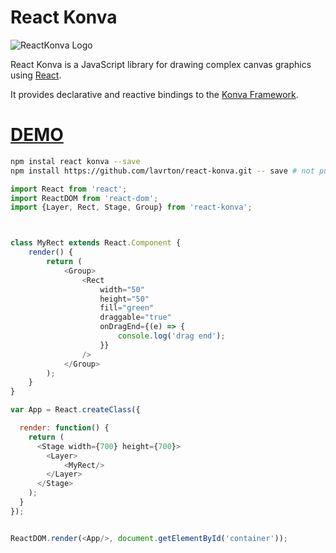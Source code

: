 # React Konva

![ReactKonva Logo](https://cloud.githubusercontent.com/assets/1443320/12193428/3bda2fcc-b623-11e5-8319-b1ccfc95eaec.png)

React Konva is a JavaScript library for drawing complex canvas graphics using [React](http://facebook.github.io/react/).

It provides declarative and reactive bindings to the [Konva Framework](http://konvajs.github.io/).

# [DEMO](http://jsbin.com/camene/edit?html,js,output)

```bash
npm instal react konva --save
npm install https://github.com/lavrton/react-konva.git -- save # not published in npm yet
```

```javascript
import React from 'react';
import ReactDOM from 'react-dom';
import {Layer, Rect, Stage, Group} from 'react-konva';



class MyRect extends React.Component {
    render() {
        return (
            <Group>
                <Rect
                    width="50"
                    height="50"
                    fill="green"
                    draggable="true"
                    onDragEnd={(e) => {
                        console.log('drag end');
                    }}
                />
            </Group>
        );
    }
}

var App = React.createClass({

  render: function() {
    return (
      <Stage width={700} height={700}>
        <Layer>
            <MyRect/>
        </Layer>
      </Stage>
    );
  }
});


ReactDOM.render(<App/>, document.getElementById('container'));
```

